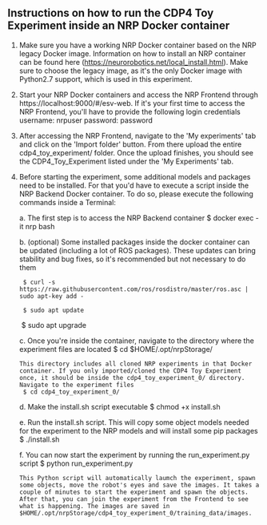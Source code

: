 ## Instructions on how to run the CDP4 Toy Experiment inside an NRP Docker container

1. Make sure you have a working NRP Docker container based on the NRP legacy Docker image. Information on how to install an NRP container can be found here (https://neurorobotics.net/local_install.html). Make sure to choose the legacy image, as it's the only Docker image with Python2.7 support, which is used in this experiment.

2. Start your NRP Docker containers and access the NRP Frontend through https://localhost:9000/#/esv-web. If it's your first time to access the NRP Frontend, you'll have to provide the following login credentials
	username: nrpuser
	password: password

3. After accessing the NRP Frontend, navigate to the 'My experiments' tab and click on the 'Import folder' button. From there upload the entire cdp4_toy_experiment/ folder. Once the upload finishes, you should see the CDP4_Toy_Experiment listed under the 'My Experiments' tab.

4. Before starting the experiment, some additional models and packages need to be installed. For that you'd have to execute a script inside the NRP Backend Docker container. To do so, please execute the following commands inside a Terminal:
	
	a. The first step is to access the NRP Backend container
		$ docker exec -it nrp bash

	b. (optional) Some installed packages inside the docker container can be updated (including a lot of ROS packages). These updates can bring stability and bug fixes, so it's recommended but not necessary to do them

		$ curl -s https://raw.githubusercontent.com/ros/rosdistro/master/ros.asc | sudo apt-key add -

		$ sudo apt update
	
	​	$ sudo apt upgrade
	
	c. Once you're inside the container, navigate to the directory where the experiment files are located
		$ cd $HOME/.opt/nrpStorage/

	   This directory includes all cloned NRP experiments in that Docker container. If you only imported/cloned the CDP4 Toy Experiment once, it should be inside the cdp4_toy_experiment_0/ directory. Navigate to the experiment files
		$ cd cdp4_toy_experiment_0/

	d. Make the install.sh script executable
		$ chmod +x install.sh

	e. Run the install.sh script. This will copy some object models needed for the experiment to the NRP models and will install some pip packages 
		$ ./install.sh
	
	f. You can now start the experiment by running the run_experiment.py script
		$ python run_experiment.py
	
	   This Python script will automatically laumch the experiment, spawn some objects, move the robot's eyes and save the images. It takes a couple of minutes to start the experiment and spawn the objects. After that, you can join the experiment from the Frontend to see what is happening. The images are saved in $HOME/.opt/nrpStorage/cdp4_toy_experiment_0/training_data/images.

